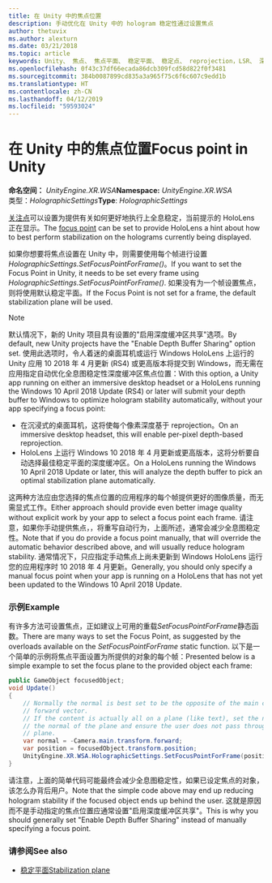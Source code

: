 ```yaml
---
title: 在 Unity 中的焦点位置
description: 手动优化在 Unity 中的 hologram 稳定性通过设置焦点
author: thetuvix
ms.author: alexturn
ms.date: 03/21/2018
ms.topic: article
keywords: Unity、 焦点、 焦点平面、 稳定平面、 稳定点、 reprojection，LSR、 深度缓冲区
ms.openlocfilehash: 0f43c37df66ecada86dcb309fcd58d822f0f3481
ms.sourcegitcommit: 384b0087899cd835a3a965f75c6f6c607c9edd1b
ms.translationtype: HT
ms.contentlocale: zh-CN
ms.lasthandoff: 04/12/2019
ms.locfileid: "59593024"
---
```

# <a name="focus-point-in-unity"></a><span data-ttu-id="20004-104">在 Unity 中的焦点位置</span><span class="sxs-lookup"><span data-stu-id="20004-104">Focus point in Unity</span></span>

<span data-ttu-id="20004-105">**命名空间：**  *UnityEngine.XR.WSA*</span><span class="sxs-lookup"><span data-stu-id="20004-105">**Namespace:** *UnityEngine.XR.WSA*</span></span><br>
<span data-ttu-id="20004-106">类型：*HolographicSettings*</span><span class="sxs-lookup"><span data-stu-id="20004-106">**Type**: *HolographicSettings*</span></span>

<span data-ttu-id="20004-107">[关注点](hologram-stability.md#stabilization-plane)可以设置为提供有关如何更好地执行上全息稳定，当前提示的 HoloLens 正在显示。</span><span class="sxs-lookup"><span data-stu-id="20004-107">The [focus point](hologram-stability.md#stabilization-plane) can be set to provide HoloLens a hint about how to best perform stabilization on the holograms currently being displayed.</span></span>

<span data-ttu-id="20004-108">如果你想要将焦点设置在 Unity 中，则需要使用每个帧进行设置*HolographicSettings.SetFocusPointForFrame()*。</span><span class="sxs-lookup"><span data-stu-id="20004-108">If you want to set the Focus Point in Unity, it needs to be set every frame using *HolographicSettings.SetFocusPointForFrame()*.</span></span> <span data-ttu-id="20004-109">如果没有为一个帧设置焦点，则将使用默认稳定平面。</span><span class="sxs-lookup"><span data-stu-id="20004-109">If the Focus Point is not set for a frame, the default stabilization plane will be used.</span></span>

> [!NOTE]
> <span data-ttu-id="20004-110">默认情况下，新的 Unity 项目具有设置的"启用深度缓冲区共享"选项。</span><span class="sxs-lookup"><span data-stu-id="20004-110">By default, new Unity projects have the "Enable Depth Buffer Sharing" option set.</span></span>  <span data-ttu-id="20004-111">使用此选项时，令人着迷的桌面耳机或运行 Windows HoloLens 上运行的 Unity 应用 10 2018 年 4 月更新 (RS4) 或更高版本将提交到 Windows，而无需在应用指定自动优化全息图稳定性深度缓冲区焦点位置：</span><span class="sxs-lookup"><span data-stu-id="20004-111">With this option, a Unity app running on either an immersive desktop headset or a HoloLens running the Windows 10 April 2018 Update (RS4) or later will submit your depth buffer to Windows to optimize hologram stability automatically, without your app specifying a focus point:</span></span>
> * <span data-ttu-id="20004-112">在沉浸式的桌面耳机，这将使每个像素深度基于 reprojection。</span><span class="sxs-lookup"><span data-stu-id="20004-112">On an immersive desktop headset, this will enable per-pixel depth-based reprojection.</span></span>
> * <span data-ttu-id="20004-113">HoloLens 上运行 Windows 10 2018 年 4 月更新或更高版本，这将分析要自动选择最佳稳定平面的深度缓冲区。</span><span class="sxs-lookup"><span data-stu-id="20004-113">On a HoloLens running the Windows 10 April 2018 Update or later, this will analyze the depth buffer to pick an optimal stabilization plane automatically.</span></span>
>
> <span data-ttu-id="20004-114">这两种方法应由您选择的焦点位置的应用程序的每个帧提供更好的图像质量，而无需显式工作。</span><span class="sxs-lookup"><span data-stu-id="20004-114">Either approach should provide even better image quality without explicit work by your app to select a focus point each frame.</span></span>  <span data-ttu-id="20004-115">请注意，如果你手动提供焦点，，将重写自动行为，上面所述，通常会减少全息图稳定性。</span><span class="sxs-lookup"><span data-stu-id="20004-115">Note that if you do provide a focus point manually, that will override the automatic behavior described above, and will usually reduce hologram stability.</span></span>  <span data-ttu-id="20004-116">通常情况下，只应指定手动焦点上尚未更新到 Windows HoloLens 运行您的应用程序时 10 2018 年 4 月更新。</span><span class="sxs-lookup"><span data-stu-id="20004-116">Generally, you should only specify a manual focus point when your app is running on a HoloLens that has not yet been updated to the Windows 10 April 2018 Update.</span></span>

### <a name="example"></a><span data-ttu-id="20004-117">示例</span><span class="sxs-lookup"><span data-stu-id="20004-117">Example</span></span>

<span data-ttu-id="20004-118">有许多方法可设置焦点，正如建议上可用的重载*SetFocusPointForFrame*静态函数。</span><span class="sxs-lookup"><span data-stu-id="20004-118">There are many ways to set the Focus Point, as suggested by the overloads available on the *SetFocusPointForFrame* static function.</span></span> <span data-ttu-id="20004-119">以下是一个简单的示例将焦点平面设置为所提供的对象的每个帧：</span><span class="sxs-lookup"><span data-stu-id="20004-119">Presented below is a simple example to set the focus plane to the provided object each frame:</span></span>

```cs
public GameObject focusedObject;
void Update()
{
    // Normally the normal is best set to be the opposite of the main camera's 
    // forward vector.
    // If the content is actually all on a plane (like text), set the normal to 
    // the normal of the plane and ensure the user does not pass through the 
    // plane.
    var normal = -Camera.main.transform.forward;     
    var position = focusedObject.transform.position;
    UnityEngine.XR.WSA.HolographicSettings.SetFocusPointForFrame(position, normal);
}
```

<span data-ttu-id="20004-120">请注意，上面的简单代码可能最终会减少全息图稳定性，如果已设定焦点的对象，该怎么办背后用户。</span><span class="sxs-lookup"><span data-stu-id="20004-120">Note that the simple code above may end up reducing hologram stability if the focused object ends up behind the user.</span></span>  <span data-ttu-id="20004-121">这就是原因而不是手动指定的焦点位置应通常设置"启用深度缓冲区共享"。</span><span class="sxs-lookup"><span data-stu-id="20004-121">This is why you should generally set "Enable Depth Buffer Sharing" instead of manually specifying a focus point.</span></span>

### <a name="see-also"></a><span data-ttu-id="20004-122">请参阅</span><span class="sxs-lookup"><span data-stu-id="20004-122">See also</span></span>
* [<span data-ttu-id="20004-123">稳定平面</span><span class="sxs-lookup"><span data-stu-id="20004-123">Stabilization plane</span></span>](hologram-stability.md#stabilization-plane)
